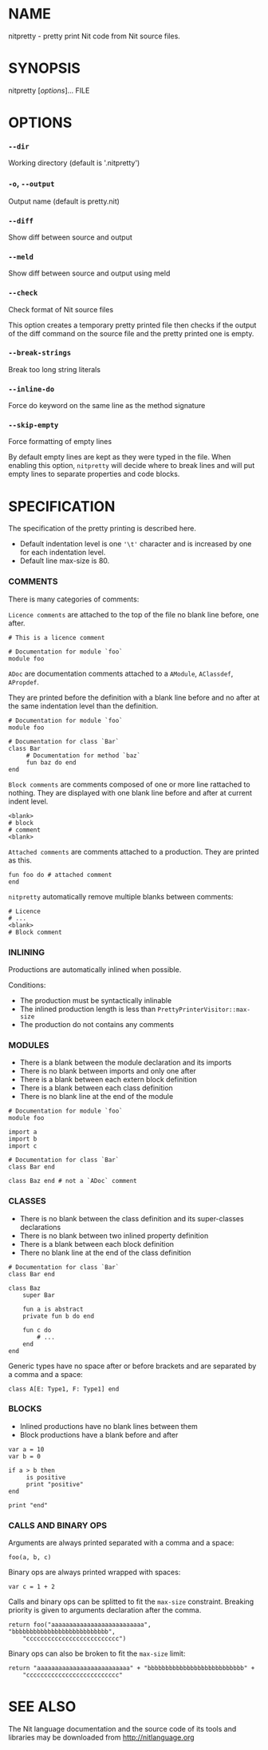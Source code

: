 # NAME

nitpretty - pretty print Nit code from Nit source files.

# SYNOPSIS

nitpretty [*options*]... FILE

# OPTIONS

### `--dir`
Working directory (default is '.nitpretty')

### `-o`, `--output`
Output name (default is pretty.nit)

### `--diff`
Show diff between source and output

### `--meld`
Show diff between source and output using meld

### `--check`
Check format of Nit source files

This option creates a temporary pretty printed file then checks if the output
of the diff command on the source file and the pretty printed one is empty.

### `--break-strings`
Break too long string literals

### `--inline-do`
Force do keyword on the same line as the method signature

### `--skip-empty`
Force formatting of empty lines

By default empty lines are kept as they were typed in the file.
When enabling this option, `nitpretty` will decide where to break lines and
will put empty lines to separate properties and code blocks.

# SPECIFICATION

The specification of the pretty printing is described here.

* Default indentation level is one `'\t'` character and is increased by one for
  each indentation level.
* Default line max-size is 80.

### COMMENTS

There is many categories of comments:

`Licence comments` are attached to the top of the file no blank line before,
one after.

~~~nitish
# This is a licence comment

# Documentation for module `foo`
module foo
~~~

`ADoc` are documentation comments attached to a `AModule`, `AClassdef`, `APropdef`.

They are printed before the definition with a blank line before and no after
at the same indentation level than the definition.

~~~nitish
# Documentation for module `foo`
module foo

# Documentation for class `Bar`
class Bar
     # Documentation for method `baz`
     fun baz do end
end
~~~

`Block comments` are comments composed of one or more line rattached to nothing.
They are displayed with one blank line before and after at current indent level.

~~~nitish
<blank>
# block
# comment
<blank>
~~~

`Attached comments` are comments attached to a production.
They are printed as this.

~~~nitish
fun foo do # attached comment
end
~~~

`nitpretty` automatically remove multiple blanks between comments:

~~~nitish
# Licence
# ...
<blank>
# Block comment
~~~

### INLINING

Productions are automatically inlined when possible.

Conditions:

* The production must be syntactically inlinable
* The inlined production length is less than `PrettyPrinterVisitor::max-size`
* The production do not contains any comments

### MODULES

* There is a blank between the module declaration and its imports
* There is no blank between imports and only one after
* There is a blank between each extern block definition
* There is a blank between each class definition
* There is no blank line at the end of the module

~~~nitish
# Documentation for module `foo`
module foo

import a
import b
import c

# Documentation for class `Bar`
class Bar end

class Baz end # not a `ADoc` comment
~~~

### CLASSES

* There is no blank between the class definition and its super-classes declarations
* There is no blank between two inlined property definition
* There is a blank between each block definition
* There no blank line at the end of the class definition

~~~nitish
# Documentation for class `Bar`
class Bar end

class Baz
    super Bar

    fun a is abstract
    private fun b do end

    fun c do
        # ...
    end
end
~~~

Generic types have no space after or before brackets and are separated by a comma and a space:

~~~nitish
class A[E: Type1, F: Type1] end
~~~

### BLOCKS

* Inlined productions have no blank lines between them
* Block productions have a blank before and after

~~~nitish
var a = 10
var b = 0

if a > b then
     is positive
     print "positive"
end

print "end"
~~~

### CALLS AND BINARY OPS

Arguments are always printed separated with a comma and a space:

~~~nitish
foo(a, b, c)
~~~

Binary ops are always printed wrapped with spaces:

~~~nitish
var c = 1 + 2
~~~

Calls and binary ops can be splitted to fit the `max-size` constraint.
Breaking priority is given to arguments declaration after the comma.

~~~nitish
return foo("aaaaaaaaaaaaaaaaaaaaaaaaaa", "bbbbbbbbbbbbbbbbbbbbbbbbbbb",
    "cccccccccccccccccccccccccc")
~~~

Binary ops can also be broken to fit the `max-size` limit:

~~~nitish
return "aaaaaaaaaaaaaaaaaaaaaaaaaa" + "bbbbbbbbbbbbbbbbbbbbbbbbbbb" +
    "cccccccccccccccccccccccccc"
~~~

# SEE ALSO

The Nit language documentation and the source code of its tools and libraries may be downloaded from <http://nitlanguage.org>
